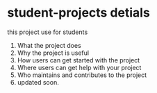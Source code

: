 # student-projects detials
this project use for students
1. What the project does
2. Why the project is useful
3. How users can get started with the project
4. Where users can get help with your project
5. Who maintains and contributes to the project
6. updated soon.
